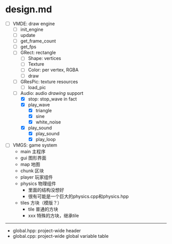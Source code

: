 design.md
=========

- [ ] VMDE: draw engine
	- [ ] init_engine
	- [ ] update
	- [ ] get_frame_count
	- [ ] get_fps
	- [ ] GRect: rectangle
		- [ ] Shape: vertices
		- [ ] Texture
		- [ ] Color: per vertex, RGBA
		- [ ] draw
	- [ ] GResPic: texture resources
		- [ ] load_pic
	- [ ] Audio: audio *drawing* support
		- [x] stop: stop_wave in fact
		- [x] play_wave
			- [x] triangle
			- [x] sine
			- [x] white_noise
		- [x] play_sound
			- [x] play_sound
			- [x] play_loop
- [ ] VMGS: game system
	- main 主程序
	- gui 图形界面
	- map 地图
	- chunk 区块
	- player 玩家组件
	- physics 物理组件
		- 里面的结构没想好
		- 很有可能是一个巨大的physics.cpp和physics.hpp
	- tiles 方块（模版？）
		- tile 普通的方块
		- xxx 特殊的方块，继承tile

---

- global.hpp: project-wide header
- global.cpp: project-wide global variable table
